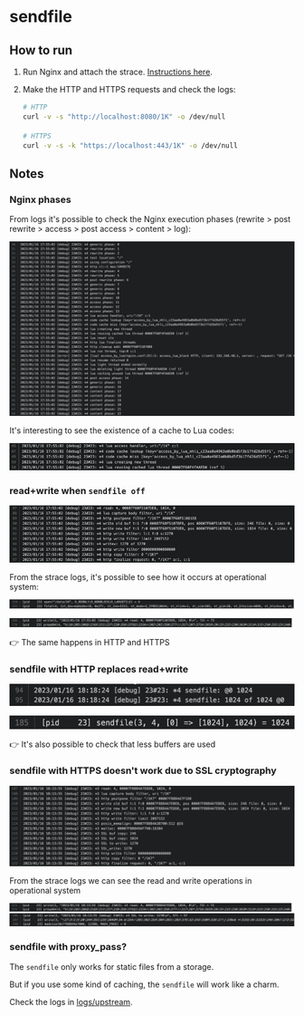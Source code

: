 # sendfile

## How to run

1. Run Nginx and attach the strace. [Instructions here](https://github.com/lucasrodcosta/nginx-studies#how-to-run).

2. Make the HTTP and HTTPS requests and check the logs:

    ```bash
    # HTTP
    curl -v -s "http://localhost:8080/1K" -o /dev/null

    # HTTPS
    curl -v -s -k "https://localhost:443/1K" -o /dev/null
    ```

## Notes

### Nginx phases

From logs it's possible to check the Nginx execution phases (rewrite > post rewrite > access > post access > content > log):

![Nginx phases](/sendfile/img/nginx_phases.png)

It's interesting to see the existence of a cache to Lua codes:

![Lua cache](/sendfile/img/lua_cache.png)

### read+write when `sendfile off`

![Nginx read+write](/sendfile/img/nginx_read_write.png)

From the strace logs, it's possible to see how it occurs at operational system:

![strace read](/sendfile/img/strace_read.png)

![strace write](/sendfile/img/strace_write.png)

:point_right: The same happens in HTTP and HTTPS

### sendfile with HTTP replaces read+write

![Nginx sendfile](/sendfile/img/nginx_sendfile.png)

![strace sendfile](/sendfile/img/strace_sendfile.png)

:point_right: It's also possible to check that less buffers are used

### sendfile with HTTPS doesn't work due to SSL cryptography

![Nginx HTTPS](/sendfile/img/nginx_https.png)

From the strace logs we can see the read and write operations in operational system

![strace read HTTPS](/sendfile/img/strace_read_https.png)
![strace write HTTPS](/sendfile/img/strace_write_https.png)

### sendfile with proxy_pass?

The `sendfile` only works for static files from a storage.

But if you use some kind of caching, the `sendfile` will work like a charm.

Check the logs in [logs/upstream](https://github.com/lucasrodcosta/nginx-studies/tree/main/sendfile/logs/upstream).
